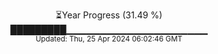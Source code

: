 <p align="center">
⏳Year Progress (31.49 %)<br>
█████████▁▁▁▁▁▁▁▁▁▁▁▁▁▁▁▁▁▁▁▁▁ <br>
<sub>Updated: Thu, 25 Apr 2024 06:02:46 GMT</sub>
</p>

